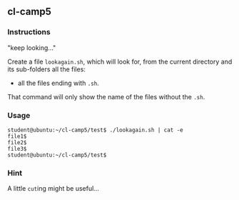 ## cl-camp5

### Instructions

"keep looking..."

Create a file `lookagain.sh`, which will look for, from the current directory and its sub-folders all the files:

- all the files ending with `.sh`.

That command will only show the name of the files without the `.sh`.

### Usage

```console
student@ubuntu:~/cl-camp5/test$ ./lookagain.sh | cat -e
file1$
file2$
file3$
student@ubuntu:~/cl-camp5/test$
```

### Hint

A little `cut`ing might be useful...
